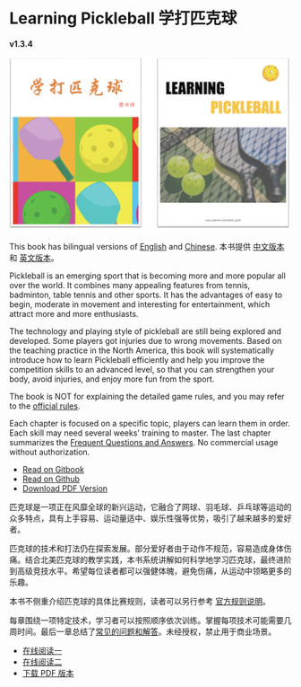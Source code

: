 # Learning Pickleball 学打匹克球

**v1.3.4**

![Learning Pickleball](_images/cover.png)

This book has bilingual versions of [English](https://github.com/yeasy/learning_pickleball/releases/download/v1.3.0/learning_pickleball-v1.3.0-en.pdf) and [Chinese](https://github.com/yeasy/learning_pickleball/releases/download/v1.3.0/learning_pickleball-v1.3.0-cn.pdf). 本书提供 [中文版本](https://github.com/yeasy/learning_pickleball/releases/download/v1.3.0/learning_pickleball-v1.3.0-cn.pdf) 和 [英文版本](https://github.com/yeasy/learning_pickleball/releases/download/v1.3.0/learning_pickleball-v1.3.0-en.pdf)。

Pickleball is an emerging sport that is becoming more and more popular all over the world. It combines many appealing features from tennis, badminton, table tennis and other sports. It has the advantages of easy to begin, moderate in movement and interesting for entertainment, which attract more and more enthusiasts.

The technology and playing style of pickleball are still being explored and developed. Some players got injuries due to wrong movements. Based on the teaching practice in the North America, this book will systematically introduce how to learn Pickleball efficiently and help you improve the competition skills to an advanced level, so that you can strengthen your body, avoid injuries, and enjoy more fun from the sport.

The book is NOT for explaining the detailed game rules, and you may refer to the [official rules](https://usapickleball.org/what-is-pickleball/how-to-play/basics/rules-summary/).

Each chapter is focused on a specific topic, players can learn them in order. Each skill may need several weeks' training to master. The last chapter summarizes the [Frequent Questions and Answers](20_faq_en.md). No commercial usage without authorization.

* [Read on Gitbook](https://yeasy.gitbook.io/learning_pickleball/01_background_en)
* [Read on Github](https://github.com/yeasy/learning_pickleball/blob/main/SUMMARY.md)
* [Download PDF Version](https://github.com/yeasy/learning_pickleball/releases/)

匹克球是一项正在风靡全球的新兴运动，它融合了网球、羽毛球、乒乓球等运动的众多特点，具有上手容易、运动量适中、娱乐性强等优势，吸引了越来越多的爱好者。

匹克球的技术和打法仍在探索发展。部分爱好者由于动作不规范，容易造成身体伤痛。结合北美匹克球的教学实践，本书系统讲解如何科学地学习匹克球，最终进阶到高级竞技水平。希望每位读者都可以强健体魄，避免伤痛，从运动中领略更多的乐趣。

本书不侧重介绍匹克球的具体比赛规则，读者可以另行参考 [官方规则说明](https://usapickleball.org/what-is-pickleball/how-to-play/basics/rules-summary/)。

每章围绕一项特定技术，学习者可以按照顺序依次训练。掌握每项技术可能需要几周时间。最后一章总结了[常见的问题和解答](20_faq_cn.md)。未经授权，禁止用于商业场景。

* [在线阅读一](https://yeasy.gitbook.io/learning_pickleball/01_background_cn)
* [在线阅读二](https://github.com/yeasy/learning_pickleball/blob/main/SUMMARY.md)
* [下载 PDF 版本](https://github.com/yeasy/learning_pickleball/releases/)

